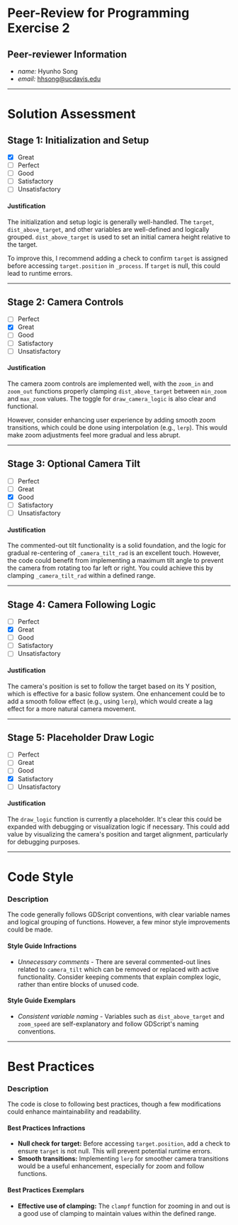 # Peer-Review for Programming Exercise 2 #

## Peer-reviewer Information

* *name:* Hyunho Song
* *email:* hhsong@ucdavis.edu

___

# Solution Assessment #

## Stage 1: Initialization and Setup

- [x] Great
- [ ] Perfect
- [ ] Good
- [ ] Satisfactory
- [ ] Unsatisfactory

#### Justification 
The initialization and setup logic is generally well-handled. The `target`, `dist_above_target`, and other variables are well-defined and logically grouped. `dist_above_target` is used to set an initial camera height relative to the target. 

To improve this, I recommend adding a check to confirm `target` is assigned before accessing `target.position` in `_process`. If `target` is null, this could lead to runtime errors.

___

## Stage 2: Camera Controls

- [ ] Perfect
- [x] Great
- [ ] Good
- [ ] Satisfactory
- [ ] Unsatisfactory

#### Justification
The camera zoom controls are implemented well, with the `zoom_in` and `zoom_out` functions properly clamping `dist_above_target` between `min_zoom` and `max_zoom` values. The toggle for `draw_camera_logic` is also clear and functional.

However, consider enhancing user experience by adding smooth zoom transitions, which could be done using interpolation (e.g., `lerp`). This would make zoom adjustments feel more gradual and less abrupt.

___

## Stage 3: Optional Camera Tilt

- [ ] Perfect
- [ ] Great
- [x] Good
- [ ] Satisfactory
- [ ] Unsatisfactory

#### Justification
The commented-out tilt functionality is a solid foundation, and the logic for gradual re-centering of `_camera_tilt_rad` is an excellent touch. However, the code could benefit from implementing a maximum tilt angle to prevent the camera from rotating too far left or right. You could achieve this by clamping `_camera_tilt_rad` within a defined range.

___

## Stage 4: Camera Following Logic

- [ ] Perfect
- [x] Great
- [ ] Good
- [ ] Satisfactory
- [ ] Unsatisfactory

#### Justification
The camera's position is set to follow the target based on its Y position, which is effective for a basic follow system. One enhancement could be to add a smooth follow effect (e.g., using `lerp`), which would create a lag effect for a more natural camera movement.

___

## Stage 5: Placeholder Draw Logic

- [ ] Perfect
- [ ] Great
- [ ] Good
- [x] Satisfactory
- [ ] Unsatisfactory

#### Justification
The `draw_logic` function is currently a placeholder. It's clear this could be expanded with debugging or visualization logic if necessary. This could add value by visualizing the camera's position and target alignment, particularly for debugging purposes.

___

# Code Style #

### Description 
The code generally follows GDScript conventions, with clear variable names and logical grouping of functions. However, a few minor style improvements could be made.

#### Style Guide Infractions ####

- *Unnecessary comments* - There are several commented-out lines related to `camera_tilt` which can be removed or replaced with active functionality. Consider keeping comments that explain complex logic, rather than entire blocks of unused code.

#### Style Guide Exemplars ####

- *Consistent variable naming* - Variables such as `dist_above_target` and `zoom_speed` are self-explanatory and follow GDScript's naming conventions.

___

# Best Practices #

### Description 

The code is close to following best practices, though a few modifications could enhance maintainability and readability.

#### Best Practices Infractions ####

- **Null check for target:** Before accessing `target.position`, add a check to ensure `target` is not null. This will prevent potential runtime errors.
- **Smooth transitions:** Implementing `lerp` for smoother camera transitions would be a useful enhancement, especially for zoom and follow functions.

#### Best Practices Exemplars ####

- **Effective use of clamping:** The `clampf` function for zooming in and out is a good use of clamping to maintain values within the defined range.
